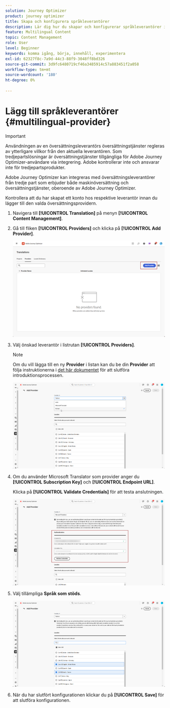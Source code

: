 ```yaml
---
solution: Journey Optimizer
product: journey optimizer
title: Skapa och konfigurera språkleverantörer
description: Lär dig hur du skapar och konfigurerar språkleverantörer i Journey Optimizer
feature: Multilingual Content
topic: Content Management
role: User
level: Beginner
keywords: komma igång, börja, innehåll, experimentera
exl-id: 62327f8c-7a9d-44c3-88f9-3048ff8bd326
source-git-commit: 3d9fc6480719cf46a3485914c57a883451f2a058
workflow-type: tm+mt
source-wordcount: '180'
ht-degree: 0%

---
```


# Lägg till språkleverantörer {#multilingual-provider}

>[!IMPORTANT]
>
> Användningen av en översättningsleverantörs översättningstjänster regleras av ytterligare villkor från den aktuella leverantören. Som tredjepartslösningar är översättningstjänster tillgängliga för Adobe Journey Optimizer-användare via integrering. Adobe kontrollerar inte och ansvarar inte för tredjepartsprodukter.

Adobe Journey Optimizer kan integreras med översättningsleverantörer från tredje part som erbjuder både maskinöversättning och översättningstjänster, oberoende av Adobe Journey Optimizer.

Kontrollera att du har skapat ett konto hos respektive leverantör innan du lägger till den valda översättningsprovidern.

1. Navigera till **[!UICONTROL Translation]** på menyn **[!UICONTROL Content Management]**.

1. Gå till fliken **[!UICONTROL Providers]** och klicka på **[!UICONTROL Add Provider]**.

   ![](assets/provider_1.png)

1. Välj önskad leverantör i listrutan **[!UICONTROL Providers]**.

   >[!NOTE]
   >
   >Om du vill lägga till en ny **Provider** i listan kan du be din **Provider** att följa instruktionerna i [det här dokumentet](https://developer.adobe.com/gcs/partner/) för att slutföra introduktionsprocessen.

   ![](assets/provider_2.png)

1. Om du använder Microsoft Translator som provider anger du **[!UICONTROL Subscription Key]** och **[!UICONTROL Endpoint URL]**.

   Klicka på **[!UICONTROL Validate Credentials]** för att testa anslutningen.

   ![](assets/provider_3.png)

1. Välj tillämpliga **Språk som stöds**.

   ![](assets/provider_4.png)

1. När du har slutfört konfigurationen klickar du på **[!UICONTROL Save]** för att slutföra konfigurationen.
